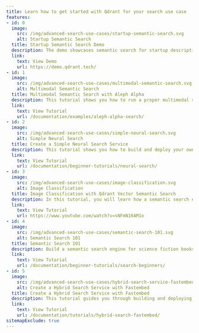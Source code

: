 ```yaml
---
title: Learn how to get started with Qdrant for your search use case
features:
- id: 0
  image:
    src: /img/advanced-search-use-cases/startup-semantic-search.svg
    alt: Startup Semantic Search
  title: Startup Semantic Search Demo
  description: The demo showcases semantic search for startup descriptions through SentenceTransformer and Qdrant, comparing neural search's accuracy with traditional searches for better content discovery.
  link:
    text: View Demo
    url: https://demo.qdrant.tech/
- id: 1
  image:
    src: /img/advanced-search-use-cases/multimodal-semantic-search.svg
    alt: Multimodal Semantic Search
  title: Multimodal Semantic Search with Aleph Alpha
  description: This tutorial shows you how to run a proper multimodal semantic search system with a few lines of code, without the need to annotate the data or train your networks.
  link:
    text: View Tutorial
    url: /documentation/examples/aleph-alpha-search/
- id: 2
  image:
    src: /img/advanced-search-use-cases/simple-neural-search.svg
    alt: Simple Neural Search
  title: Create a Simple Neural Search Service
  description: This tutorial shows you how to build and deploy your own neural search service.
  link:
    text: View Tutorial
    url: /documentation/beginner-tutorials/neural-search/
- id: 3
  image:
    src: /img/advanced-search-use-cases/image-classification.svg
    alt: Image Classification
  title: Image Classification with Qdrant Vector Semantic Search
  description: In this tutorial, you will learn how a semantic search engine for images can help diagnose different types of skin conditions.
  link:
    text: View Tutorial
    url: https://www.youtube.com/watch?v=sNFmN16AM1o
- id: 4
  image:
    src: /img/advanced-search-use-cases/semantic-search-101.svg
    alt: Semantic Search 101
  title: Semantic Search 101
  description: Build a semantic search engine for science fiction books in 5 mins.
  link:
    text: View Tutorial
    url: /documentation/beginner-tutorials/search-beginners/
- id: 5
  image:
    src: /img/advanced-search-use-cases/hybrid-search-service-fastembed.svg
    alt: Create a Hybrid Search Service with Fastembed
  title: Create a Hybrid Search Service with Fastembed
  description: This tutorial guides you through building and deploying your own hybrid search service using Fastembed.
  link:
    text: View Tutorial
    url: /documentation/tutorials/hybrid-search-fastembed/
sitemapExclude: true
---
```



